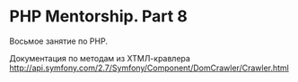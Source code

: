 # PHP Mentorship. Part 8

Восьмое занятие по PHP.

Документация по методам из ХТМЛ-кравлера http://api.symfony.com/2.7/Symfony/Component/DomCrawler/Crawler.html
